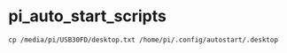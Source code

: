 # pi_auto_start_scripts
```
cp /media/pi/USB30FD/desktop.txt /home/pi/.config/autostart/.desktop
```